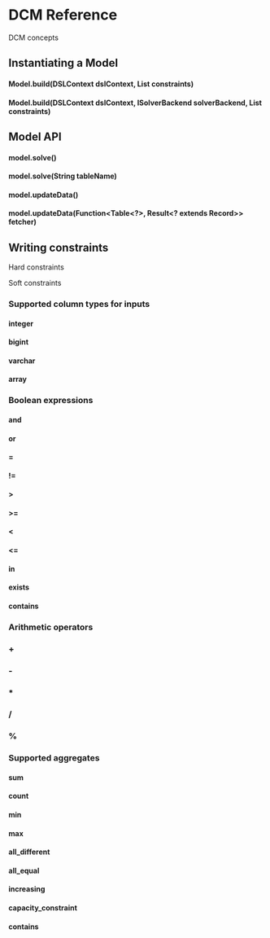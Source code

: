 # DCM Reference


DCM concepts

## Instantiating a Model

#### Model.build(DSLContext dslContext, List<String> constraints)

#### Model.build(DSLContext dslContext, ISolverBackend solverBackend, List<String> constraints)

## Model API

#### model.solve()

#### model.solve(String tableName)

#### model.updateData()

#### model.updateData(Function<Table<?>, Result<? extends Record>> fetcher)

## Writing constraints

Hard constraints

Soft constraints

### Supported column types for inputs

#### integer
#### bigint
#### varchar
#### array


### Boolean expressions

#### and

#### or

#### =

#### !=

#### \>

#### \>=

#### \<

#### \<=

#### in

#### exists

#### contains

### Arithmetic operators

### +
### -
### *
### /
### %

### Supported aggregates

#### sum

#### count

#### min

#### max

#### all_different

#### all_equal

#### increasing

#### capacity_constraint

#### contains

